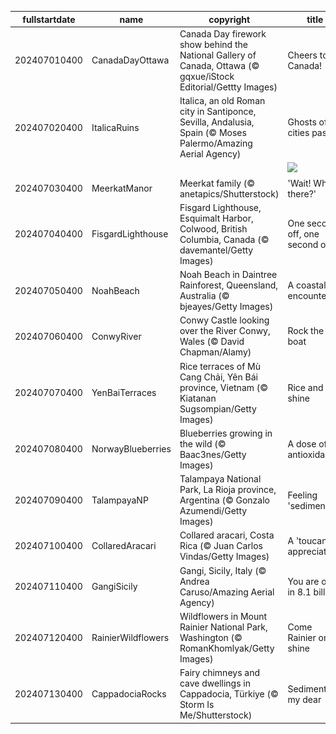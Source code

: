 |fullstartdate|name|copyright|title|image|
|--|--|--|--|--|
202407010400|CanadaDayOttawa|Canada Day firework show behind the National Gallery of Canada, Ottawa (© gqxue/iStock Editorial/Gettty Images)|Cheers to Canada!|![](/en-CA/2024/07/202407010400CanadaDayOttawa.jpg)|
202407020400|ItalicaRuins|Italica, an old Roman city in Santiponce, Sevilla, Andalusia, Spain (© Moses Palermo/Amazing Aerial Agency)|Ghosts of cities past|![](/en-CA/2024/07/202407020400ItalicaRuins.jpg)|
||||![](/en-CA/2024/07/.jpg)|
202407030400|MeerkatManor|Meerkat family (© anetapics/Shutterstock)|'Wait! Who's there?'|![](/en-CA/2024/07/202407030400MeerkatManor.jpg)|
202407040400|FisgardLighthouse|Fisgard Lighthouse, Esquimalt Harbor, Colwood, British Columbia, Canada (© davemantel/Getty Images)|One second off, one second on|![](/en-CA/2024/07/202407040400FisgardLighthouse.jpg)|
202407050400|NoahBeach|Noah Beach in Daintree Rainforest, Queensland, Australia (© bjeayes/Getty Images)|A coastal encounter|![](/en-CA/2024/07/202407050400NoahBeach.jpg)|
202407060400|ConwyRiver|Conwy Castle looking over the River Conwy, Wales (© David Chapman/Alamy)|Rock the boat|![](/en-CA/2024/07/202407060400ConwyRiver.jpg)|
202407070400|YenBaiTerraces|Rice terraces of Mù Cang Chải, Yên Bái province, Vietnam (© Kiatanan Sugsompian/Getty Images)|Rice and shine|![](/en-CA/2024/07/202407070400YenBaiTerraces.jpg)|
202407080400|NorwayBlueberries|Blueberries growing in the wild (© Baac3nes/Getty Images)|A dose of antioxidants|![](/en-CA/2024/07/202407080400NorwayBlueberries.jpg)|
202407090400|TalampayaNP|Talampaya National Park, La Rioja province, Argentina (© Gonzalo Azumendi/Getty Images)|Feeling 'sedimental'?|![](/en-CA/2024/07/202407090400TalampayaNP.jpg)|
202407100400|CollaredAracari|Collared aracari, Costa Rica (© Juan Carlos Vindas/Getty Images)|A 'toucan' of appreciation|![](/en-CA/2024/07/202407100400CollaredAracari.jpg)|
202407110400|GangiSicily|Gangi, Sicily, Italy (© Andrea Caruso/Amazing Aerial Agency)|You are one in 8.1 billion|![](/en-CA/2024/07/202407110400GangiSicily.jpg)|
202407120400|RainierWildflowers|Wildflowers in Mount Rainier National Park, Washington (© RomanKhomlyak/Getty Images)|Come Rainier or shine|![](/en-CA/2024/07/202407120400RainierWildflowers.jpg)|
202407130400|CappadociaRocks|Fairy chimneys and cave dwellings in Cappadocia, Türkiye (© Storm Is Me/Shutterstock)|Sedimentary, my dear|![](/en-CA/2024/07/202407130400CappadociaRocks.jpg)|
